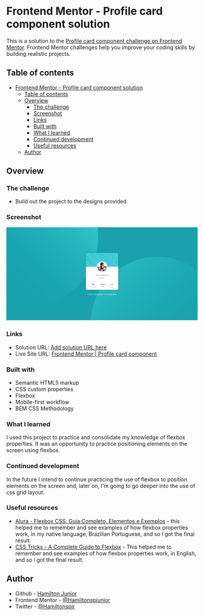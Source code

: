 # Frontend Mentor - Profile card component solution

This is a solution to the [Profile card component challenge on Frontend Mentor](https://www.frontendmentor.io/challenges/profile-card-component-cfArpWshJ). Frontend Mentor challenges help you improve your coding skills by building realistic projects. 

## Table of contents

- [Frontend Mentor - Profile card component solution](#frontend-mentor---profile-card-component-solution)
  - [Table of contents](#table-of-contents)
  - [Overview](#overview)
    - [The challenge](#the-challenge)
    - [Screenshot](#screenshot)
    - [Links](#links)
    - [Built with](#built-with)
    - [What I learned](#what-i-learned)
    - [Continued development](#continued-development)
    - [Useful resources](#useful-resources)
  - [Author](#author)

## Overview

### The challenge

- Build out the project to the designs provided

### Screenshot

![Profile card component screenshot](./screenshot.jpeg)

### Links

- Solution URL: [Add solution URL here](https://your-solution-url.com)
- Live Site URL: [Frontend Mentor | Profile card component](https://hamiltonspjunior-profile-card-component.netlify.app/)

### Built with

- Semantic HTML5 markup
- CSS custom properties
- Flexbox
- Mobile-first workflow
- BEM CSS Methodology

### What I learned

I used this project to practice and consolidate my knowledge of flexbox properties. It was an opportunity to practice positioning elements on the screen using flexbox.

### Continued development

In the future I intend to continue practicing the use of flexbox to position elements on the screen and, later on, I'm going to go deeper into the use of css grid layout.

### Useful resources

- [Alura - Flexbox CSS: Guia Completo, Elementos e Exemplos](https://www.alura.com.br/artigos/css-guia-do-flexbox?gclid=CjwKCAjwk6-LBhBZEiwAOUUDp3ou2e1b2uhyZFsI3VWUFuAsiqisIki3V1hy1jt9zr9m-l13oXCGghoCTZMQAvD_BwE) - this helped me to remember and see examples of how flexbox properties work, in my native language, Brazilian Portuguese, and so I got the final result.
- [CSS Tricks - A Complete Guide to Flexbox](https://css-tricks.com/snippets/css/a-guide-to-flexbox/) - This helped me to remember and see examples of how flexbox properties work, in English, and so i got the final result.
## Author

- Github - [Hamilton Junior](https://github.com/Hamiltonspjunior)
- Frontend Mentor - [@Hamiltonspjunior](https://www.frontendmentor.io/profile/Hamiltonspjunior)
- Twitter - [@Hamiltonspjr](https://twitter.com/Hamiltonspjr)